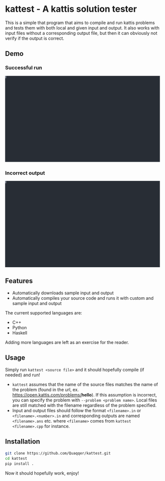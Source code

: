 # kattest - A kattis solution tester

This is a simple that program that aims to compile and run kattis problems and
tests them with both local and given input and output. It also works with input
files without a corresponding output file, but then it can obviously not verify
if the output is correct.

## Demo

### Successful run

![Demo of a succesful run](./res/demo1.svg)

### Incorrect output

![Demo of an unsuccessful run](./res/demo1.svg)

## Features

- Automatically downloads sample input and output
- Automatically compiles your source code and runs it with custom and sample
  input and output

The current supported languages are:

- C++
- Python
- Haskell

Adding more languages are left as an exercise for the reader.

## Usage

Simply run `kattest <source file>` and it should hopefully compile (if needed)
and run!

- `kattest` assumes that the name of the source files matches the name of the
  problem (found in the url, ex. https://open.kattis.com/problems/<b>hello</b>).
  If this assumption is incorrect, you can specify the problem with
  `--problem <problem name>`. Local files are still matched with the filename
  regardless of the problem specified.
- Input and output files should follow the format `<filename>.in` or
  `<filename>.<number>.in` and corresponding outputs are named `<filename>.ans`
  etc. where `<filename>` comes from `kattest <filename>.cpp` for instance.

## Installation

```sh
git clone https://github.com/Quaqqer/kattest.git
cd kattest
pip install .
```

Now it should hopefully work, enjoy!
